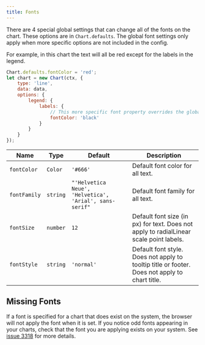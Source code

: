 ```yaml
---
title: Fonts
---
```


There are 4 special global settings that can change all of the fonts on the chart. These options are in `Chart.defaults`. The global font settings only apply when more specific options are not included in the config.

For example, in this chart the text will all be red except for the labels in the legend.

```javascript
Chart.defaults.fontColor = 'red';
let chart = new Chart(ctx, {
    type: 'line',
    data: data,
    options: {
        legend: {
            labels: {
                // This more specific font property overrides the global property
                fontColor: 'black'
            }
        }
    }
});
```

| Name | Type | Default | Description
| ---- | ---- | ------- | -----------
| `fontColor` | `Color` | `'#666'` | Default font color for all text.
| `fontFamily` | `string` | `"'Helvetica Neue', 'Helvetica', 'Arial', sans-serif"` | Default font family for all text.
| `fontSize` | `number` | `12` | Default font size (in px) for text. Does not apply to radialLinear scale point labels.
| `fontStyle` | `string` | `'normal'` | Default font style. Does not apply to tooltip title or footer. Does not apply to chart title.

## Missing Fonts

If a font is specified for a chart that does exist on the system, the browser will not apply the font when it is set. If you notice odd fonts appearing in your charts, check that the font you are applying exists on your system. See [issue 3318](https://github.com/chartjs/Chart.js/issues/3318) for more details.
